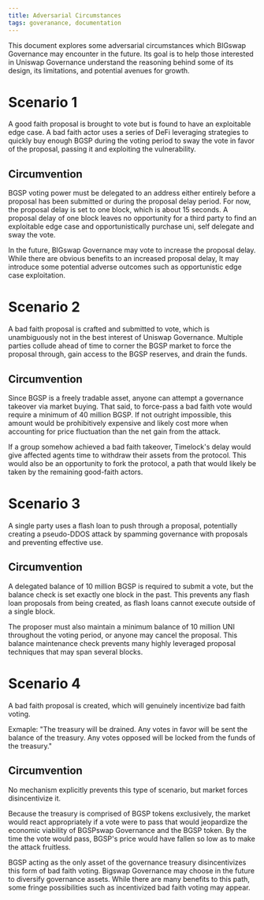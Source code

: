 ```yaml
---
title: Adversarial Circumstances
tags: goveranance, documentation
---
```


This document explores some adversarial circumstances which BIGswap Governance may encounter in the future. Its goal is to help those interested in Uniswap Governance understand the reasoning behind some of its design, its limitations, and potential avenues for growth.

# Scenario 1

A good faith proposal is brought to vote but is found to have an exploitable edge case. A bad faith actor uses a series of DeFi leveraging strategies to quickly buy enough BGSP during the voting period to sway the vote in favor of the proposal, passing it and exploiting the vulnerability.

## Circumvention

BGSP voting power must be delegated to an address either entirely before a proposal has been submitted or during the proposal delay period. For now, the proposal delay is set to one block, which is about 15 seconds. A proposal delay of one block leaves no opportunity for a third party to find an exploitable edge case and opportunistically purchase uni, self delegate and sway the vote.

In the future, BIGswap Governance may vote to increase the proposal delay. While there are obvious benefits to an increased proposal delay, It may introduce some potential adverse outcomes such as opportunistic edge case exploitation.

# Scenario 2

A bad faith proposal is crafted and submitted to vote, which is unambiguously not in the best interest of Uniswap Governance. Multiple parties collude ahead of time to corner the BGSP market to force the proposal through, gain access to the BGSP reserves, and drain the funds.

## Circumvention

Since BGSP is a freely tradable asset, anyone can attempt a governance takeover via market buying. That said, to force-pass a bad faith vote would require a minimum of 40 million BGSP. If not outright impossible, this amount would be prohibitively expensive and likely cost more when accounting for price fluctuation than the net gain from the attack.

If a group somehow achieved a bad faith takeover, Timelock's delay would give affected agents time to withdraw their assets from the protocol. This would also be an opportunity to fork the protocol, a path that would likely be taken by the remaining good-faith actors.

# Scenario 3

A single party uses a flash loan to push through a proposal, potentially creating a pseudo-DDOS attack by spamming governance with proposals and preventing effective use.

## Circumvention

A delegated balance of 10 million BGSP is required to submit a vote, but the balance check is set exactly one block in the past. This prevents any flash loan proposals from being created, as flash loans cannot execute outside of a single block.

The proposer must also maintain a minimum balance of 10 million UNI throughout the voting period, or anyone may cancel the proposal. This balance maintenance check prevents many highly leveraged proposal techniques that may span several blocks.

# Scenario 4

A bad faith proposal is created, which will genuinely incentivize bad faith voting. 

Exmaple: &quot;The treasury will be drained. Any votes in favor will be sent the balance of the treasury. Any votes opposed will be locked from the funds of the treasury.&quot;

## Circumvention

No mechanism explicitly prevents this type of scenario, but market forces disincentivize it. 

Because the treasury is comprised of BGSP tokens exclusively, the market would react appropriately if a vote were to pass that would jeopardize the economic viability of BGSPswap Governance and the BGSP token. By the time the vote would pass, BGSP's price would have fallen so low as to make the attack fruitless. 

BGSP acting as the only asset of the governance treasury disincentivizes this form of bad faith voting. Bigswap Governance may choose in the future to diversify governance assets. While there are many benefits to this path, some fringe possibilities such as incentivized bad faith voting may appear.
